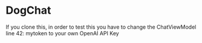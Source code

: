 # DogChat

If you clone this, in order to test this you have to change the ChatViewModel line 42: mytoken to your own OpenAI API Key
